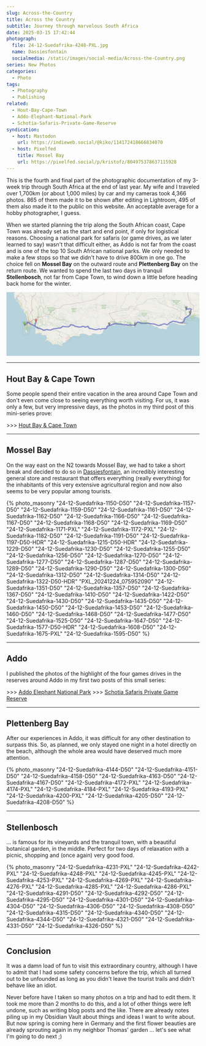 ```yaml
---
slug: Across-the-Country
title: Across the Country
subtitle: Journey through marvelous South Africa
date: 2025-03-15 17:42:44
photograph:
  file: 24-12-Suedafrika-4248-PXL.jpg
  name: Dassiesfontain
  socialmedia: /static/images/social-media/Across-the-Country.png
series: New Photos
categories:
  - Photo
tags:
  - Photography
  - Publishing
related:
  - Hout-Bay-Cape-Town
  - Addo-Elephant-National-Park
  - Schotia-Safaris-Private-Game-Reserve
syndication:
  - host: Mastodon
    url: https://indieweb.social/@kiko/114172418666834070
  - host: Pixelfed
    title: Mossel Bay
    url: https://pixelfed.social/p/kristofz/804975378637115928
---
```


This is the fourth and final part of the photographic documentation of my 3-week trip through South Africa at the end of last year. My wife and I traveled over 1,700km (or about 1,000 miles) by car and my cameras took 4,366 photos. 865 of them made it to be shown after editing in Lightroom, 495 of them also made it to the public on this website. An acceptable average for a hobby photographer, I guess.

When we started planning the trip along the South African coast, Cape Town was already set as the start and end point, if only for logistical reasons. Choosing a national park for safaris (or game drives, as we later learned to say) wasn't that difficult either, as Addo is not far from the coast and is one of the top 10 South African national parks. We only needed to make a few stops so that we didn't have to drive 800km in one go. The choice fell on **Mossel Bay** on the outward route and **Plettenberg Bay** on the return route. We wanted to spend the last two days in tranquil **Stellenbosch**, not far from Cape Town, to wind down a little before heading back home for the winter.

![Route Map](Across-the-Country/route-map.png)

<!-- more -->

---

## Hout Bay & Cape Town

Some people spend their entire vacation in the area around Cape Town and don't even come close to seeing everything worth visiting. For us, it was only a few, but very impressive days, as the photos in my third post of this mini-series prove:

\>\>\> [Hout Bay & Cape Town](/post/Hout-Bay-Cape-Town/)

---

## Mossel Bay

On the way east on the N2 towards Mossel Bay, we had to take a short break and decided to do so in [Dassiesfontain](https://g.co/kgs/cAk3a1R), an incredibly interesting general store and restaurant that offers everything (really everything) for the inhabitants of this very extensive agricultural region and now also seems to be very popular among tourists.

{% photo_masonry
  "24-12-Suedafrika-1150-D50"
  "24-12-Suedafrika-1157-D50"
  "24-12-Suedafrika-1159-D50"
  "24-12-Suedafrika-1161-D50"
  "24-12-Suedafrika-1162-D50"
  "24-12-Suedafrika-1166-D50"
  "24-12-Suedafrika-1167-D50"
  "24-12-Suedafrika-1168-D50"
  "24-12-Suedafrika-1169-D50"
  "24-12-Suedafrika-1171-PXL"
  "24-12-Suedafrika-1172-PXL"
  "24-12-Suedafrika-1182-D50"
  "24-12-Suedafrika-1191-D50"
  "24-12-Suedafrika-1197-D50-HDR"
  "24-12-Suedafrika-1215-D50-HDR"
  "24-12-Suedafrika-1229-D50"
  "24-12-Suedafrika-1230-D50"
  "24-12-Suedafrika-1255-D50"
  "24-12-Suedafrika-1256-D50"
  "24-12-Suedafrika-1270-D50"
  "24-12-Suedafrika-1277-D50"
  "24-12-Suedafrika-1287-D50"
  "24-12-Suedafrika-1289-D50"
  "24-12-Suedafrika-1290-D50"
  "24-12-Suedafrika-1300-D50"
  "24-12-Suedafrika-1312-D50"
  "24-12-Suedafrika-1314-D50"
  "24-12-Suedafrika-1322-D50-HDR"
  "PXL_20241224_075952090"
  "24-12-Suedafrika-1351-D50"
  "24-12-Suedafrika-1357-D50"
  "24-12-Suedafrika-1367-D50"
  "24-12-Suedafrika-1410-D50"
  "24-12-Suedafrika-1422-D50"
  "24-12-Suedafrika-1430-D50"
  "24-12-Suedafrika-1435-D50"
  "24-12-Suedafrika-1450-D50"
  "24-12-Suedafrika-1453-D50"
  "24-12-Suedafrika-1460-D50"
  "24-12-Suedafrika-1468-D50"
  "24-12-Suedafrika-1477-D50"
  "24-12-Suedafrika-1525-D50"
  "24-12-Suedafrika-1647-D50"
  "24-12-Suedafrika-1577-D50-HDR"
  "24-12-Suedafrika-1608-D50"
  "24-12-Suedafrika-1675-PXL"
  "24-12-Suedafrika-1595-D50"
%}

---

## Addo

I published the photos of the highlight of the four games drives in the reserves around Addo in my first two posts of this small series:

\>\>\>   [Addo Elephant National Park](/post/Addo-Elephant-National-Park/)
\>\>\>   [Schotia Safaris Private Game Reserve](/post/Schotia-Safaris-Private-Game-Reserve/)

---

## Plettenberg Bay

After our experiences in Addo, it was difficult for any other destination to surpass this. So, as planned, we only stayed one night in a hotel directly on the beach, although the whole area would have deserved much more attention.

{% photo_masonry
  "24-12-Suedafrika-4144-D50"
  "24-12-Suedafrika-4151-D50"
  "24-12-Suedafrika-4158-D50"
  "24-12-Suedafrika-4163-D50"
  "24-12-Suedafrika-4167-D50"
  "24-12-Suedafrika-4172-PXL"
  "24-12-Suedafrika-4174-PXL"
  "24-12-Suedafrika-4184-PXL"
  "24-12-Suedafrika-4193-PXL"
  "24-12-Suedafrika-4200-PXL"
  "24-12-Suedafrika-4205-D50"
  "24-12-Suedafrika-4208-D50"
%}

---

## Stellenbosch

... is famous for its vineyards and the tranquil town, with a beautiful botanical garden, in the middle. Perfect for two days of relaxation with a picnic, shopping and (once again) very good food.

{% photo_masonry
  "24-12-Suedafrika-4231-PXL"
  "24-12-Suedafrika-4242-PXL"
  "24-12-Suedafrika-4248-PXL"
  "24-12-Suedafrika-4245-PXL"
  "24-12-Suedafrika-4253-PXL"
  "24-12-Suedafrika-4269-PXL"
  "24-12-Suedafrika-4276-PXL"
  "24-12-Suedafrika-4285-PXL"
  "24-12-Suedafrika-4286-PXL"
  "24-12-Suedafrika-4291-D50"
  "24-12-Suedafrika-4292-D50"
  "24-12-Suedafrika-4295-D50"
  "24-12-Suedafrika-4301-D50"
  "24-12-Suedafrika-4304-D50"
  "24-12-Suedafrika-4306-D50"
  "24-12-Suedafrika-4308-D50"
  "24-12-Suedafrika-4315-D50"
  "24-12-Suedafrika-4340-D50"
  "24-12-Suedafrika-4344-D50"
  "24-12-Suedafrika-4321-D50"
  "24-12-Suedafrika-4331-D50"
  "24-12-Suedafrika-4326-D50"
%}

---

## Conclusion

It was a damn load of fun to visit this extraordinary country, although I have to admit that I had some safety concerns before the trip, which all turned out to be unfounded as long as you didn't leave the tourist trails and didn't behave like an idiot.

Never before have I taken so many photos on a trip and had to edit them. It took me more than 2 months to do this, and a lot of other things were left undone, such as writing blog posts and the like. There are already notes piling up in my Obsidian Vault about things and ideas I want to write about. But now spring is coming here in Germany and the first flower beauties are already sprouting again in my neighbor Thomas' garden ... let's see what I'm going to do next ;)

